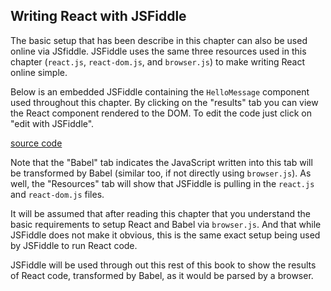## Writing React with JSFiddle

The basic setup that has been describe in this chapter can also be used online via JSfiddle. JSFiddle uses the same three resources used in this chapter (`react.js`, `react-dom.js`, and `browser.js`) to make writing React online  simple.

Below is an embedded JSFiddle containing the `HelloMessage` component used throughout this chapter. By clicking on the "results" tab you can view the React component rendered to the DOM. To edit the code just click on "edit with JSFiddle".

[source code](https://jsfiddle.net/bvpe4j39/)

Note that the "Babel" tab indicates the JavaScript written into this tab will be transformed by Babel (similar too, if not directly using `browser.js`). As well, the "Resources" tab will show that JSFiddle is pulling in the `react.js` and `react-dom.js` files.

It will be assumed that after reading this chapter that you understand the basic requirements to setup React and Babel via `browser.js`. And that while JSFiddle does not make it obvious, this is the same exact setup being used by JSFiddle to run React code.

JSFiddle will be used through out this rest of this book to show the results of React code, transformed by Babel, as it would be parsed by a browser.